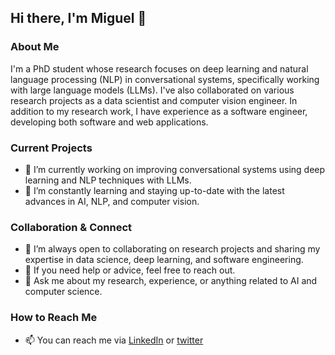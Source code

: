 ## Hi there, I'm Miguel 👋

### About Me
I'm a PhD student whose research focuses on deep learning and natural language processing (NLP) in conversational systems, specifically working with large language models (LLMs). I've also collaborated on various research projects as a data scientist and computer vision engineer. In addition to my research work, I have experience as a software engineer, developing both software and web applications.

### Current Projects
- 🔭 I’m currently working on improving conversational systems using deep learning and NLP techniques with LLMs.
- 🌱 I’m constantly learning and staying up-to-date with the latest advances in AI, NLP, and computer vision.

### Collaboration & Connect
- 👯 I’m always open to collaborating on research projects and sharing my expertise in data science, deep learning, and software engineering.
- 🤔 If you need help or advice, feel free to reach out.
- 💬 Ask me about my research, experience, or anything related to AI and computer science.

### How to Reach Me
- 📫 You can reach me via [LinkedIn](https://www.linkedin.com/in/miguel-angel-medina-ramirez) or [twitter](https://twitter.com/Miguelcse7)
